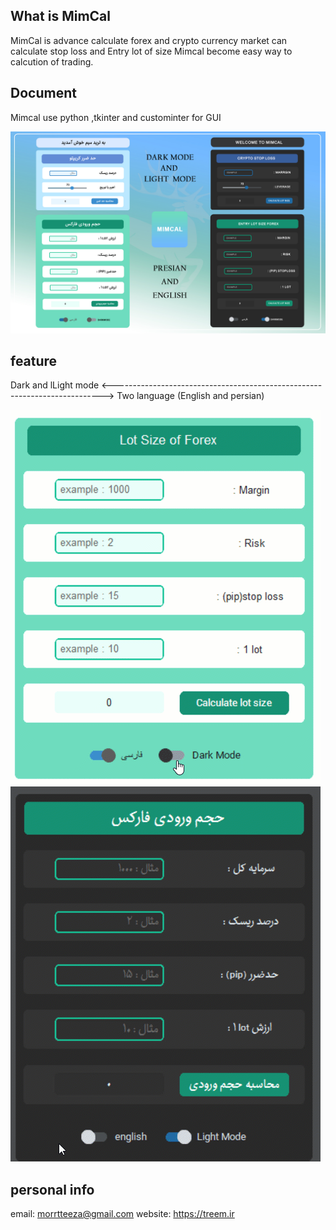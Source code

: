 ## What is MimCal
MimCal is advance calculate forex and crypto currency market can calculate stop loss and Entry lot of size
Mimcal become easy way to calcution of trading.

## Document
Mimcal use  python ,tkinter and custominter for GUI

![alt text](https://github.com/3mim/MimCal/blob/main/PSD%20UI/MIMcal_intro.jpg?raw=true)



## feature
 Dark and lLight mode     <--------------------------------------------------------------------------->      Two language (English and persian)

 
 ![alt text](https://github.com/3mim/MimCal/blob/main/PSD%20UI/dark.gif)  ![alt text](https://github.com/3mim/MimCal/blob/main/PSD%20UI/language.gif)

 

 
 
 

 

## personal info
email: morrtteeza@gmail.com
website: https://treem.ir


